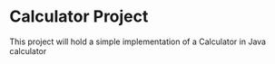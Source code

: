 # Calculator Project
This project will hold a simple implementation of a Calculator in Java
calculator
